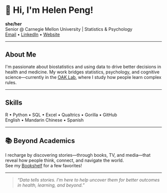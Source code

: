 # 👋 Hi, I'm Helen Peng!
**she/her**  
Senior @ Carnegie Mellon University | Statistics & Psychology  
[Email](mailto:hwpeng@andrew.cmu.edu) • [LinkedIn](https://linkedin.com/in/helenpeng04) • [Website](https://helenpeng04.github.io)

---

## About Me

I'm passionate about biostatistics and using data to drive better decisions in health and medicine. My work bridges statistics, psychology, and cognitive science—currently in the [OAK Lab](https://github.com/the-oak-lab/RR_2024), where I study how people learn complex rules.

---

## Skills

R • Python • SQL • Excel • Qualtrics • Gorilla • GitHub  
English • Mandarin Chinese • Spanish

---

## 📚 Beyond Academics

I recharge by discovering stories—through books, TV, and media—that reveal how people think, connect, and navigate the world.  
See my [Bookshelf](https://helenpeng04.github.io/bookshelf) for a few favorites!

---

> _“Data tells stories. I’m here to help uncover them for better outcomes in health, learning, and beyond.”_
